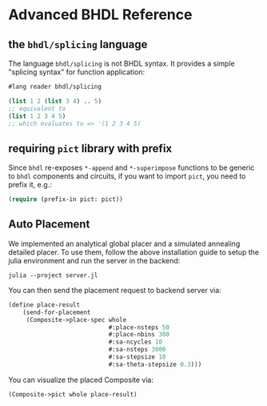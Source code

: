 # Advanced BHDL Reference

## the `bhdl/splicing` language

The language `bhdl/splicing` is not BHDL syntax. It provides a simple "splicing
syntax" for function application:

```lisp
#lang reader bhdl/splicing

(list 1 2 (list 3 4) .. 5)
;; equivalent to
(list 1 2 3 4 5)
;; which evaluates to => '(1 2 3 4 5)
```

## requiring `pict` library with prefix

Since `bhdl` re-exposes `*-append` and `*-superimpose` functions to be generic
to `bhdl` components and circuits, if you want to import `pict`, you need to
prefix it, e.g.:

```lisp
(require (prefix-in pict: pict))
```

## Auto Placement

We implemented an analytical global placer and a simulated annealing detailed
placer. To use them, follow the above installation guide to setup the julia
environment and run the server in the backend:

```
julia --project server.jl
```

You can then send the placement request to backend server via:

```lisp
(define place-result
    (send-for-placement
     (Composite->place-spec whole
                            #:place-nsteps 50
                            #:place-nbins 300
                            #:sa-ncycles 10
                            #:sa-nsteps 3000
                            #:sa-stepsize 10
                            #:sa-theta-stepsize 0.3)))
```

You can visualize the placed Composite via:

```lisp
(Composite->pict whole place-result)
```
